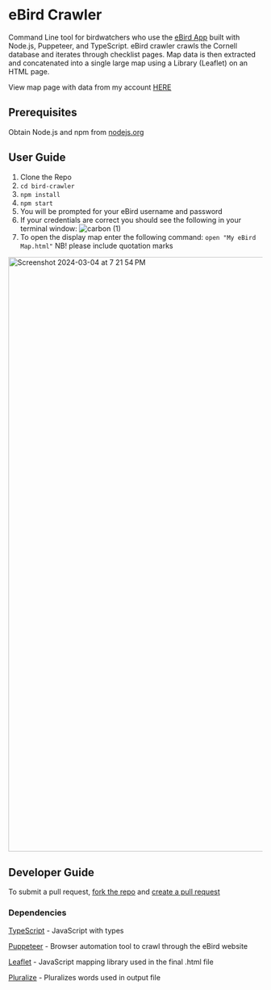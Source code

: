 # eBird Crawler

Command Line tool for birdwatchers who use the [eBird App](https://www.ebird.org/home) built with Node.js, Puppeteer, and TypeScript. eBird crawler crawls the Cornell database and iterates through checklist pages. Map data is then extracted and concatenated into a single large map using a Library (Leaflet) on an HTML page.

View map page with data from my account [HERE](https://dilekbaykara.github.io/bird-crawler/)

## Prerequisites
Obtain Node.js and npm from [nodejs.org](https://nodejs.org/en/download)

## User Guide
1. Clone the Repo
2. `cd bird-crawler`
3. `npm install`
4. `npm start`
5. You will be prompted for your eBird username and password
6. If your credentials are correct you should see the following in your terminal window:
![carbon (1)](https://github.com/dilekbaykara/bird-crawler/assets/73802910/7c30a7e9-135b-4000-925a-04d782a7bbd3)
7. To open the display map enter the following command: `open "My eBird Map.html"` NB! please include quotation marks
<img width="1178" alt="Screenshot 2024-03-04 at 7 21 54 PM" src="https://github.com/dilekbaykara/bird-crawler/assets/73802910/11976a06-e419-4f54-9401-bb260fb7634e">

## Developer Guide

To submit a pull request, [fork the repo](https://help.github.com/en/github/getting-started-with-github/fork-a-repo) and [create a pull request](https://help.github.com/en/github/collaborating-with-issues-and-pull-requests/proposing-changes-to-your-work-with-pull-requests) 

### Dependencies

[TypeScript](https://www.typescriptlang.org/docs/handbook/typescript-in-5-minutes.html) - JavaScript with types

[Puppeteer](https://pptr.dev/) - Browser automation tool to crawl through the eBird website

[Leaflet](https://leafletjs.com/reference.html) - JavaScript mapping library used in the final .html file

[Pluralize](https://www.npmjs.com/package/pluralize) - Pluralizes words used in output file






